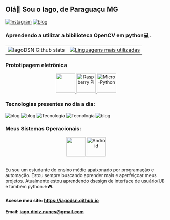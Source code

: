 ## Olá👋 Sou o Iago, de Paraguaçu MG
          
[![Instagram](https://img.shields.io/badge/Instagram-E4405F?style=for-the-badge&logo=instagram&logoColor=white)](https://www.instagram.com/iago_sepini/)
[![blog](https://img.shields.io/badge/GitHub-100000?style=for-the-badge&logo=github&logoColor=white)](https://github.com/IagoDSN)

### Aprendendo a utilizar a bibilioteca OpenCV em python💻.

<table align="center">
  <tr>
    <td><img src="https://github-readme-stats.vercel.app/api?username=IagoDSN&show_icons=true&theme=radical" alt="IagoDSN Github stats"></td>
    <td><a href="https://github.com/IagoDSN/github-readme-stats"><img src="https://github-readme-stats.vercel.app/api/top-langs/?username=IagoDSN&layout=compact&theme=radical" alt="Linguagens mais utilizadas"></a></td>
  </tr>
</table>

### Prototipagem eletrônica
<div style="text-align: center;">
  <a href="https://cdn.jsdelivr.net/gh/devicons/devicon@latest/icons/arduino/arduino-original.svg">
    <img height="60" width="60" src="https://cdn.jsdelivr.net/gh/devicons/devicon@latest/icons/arduino/arduino-original-wordmark.svg">
    <img height="60" width="60" src="https://cdn.jsdelivr.net/gh/devicons/devicon@latest/icons/raspberrypi/raspberrypi-original.svg" alt="Raspberry Pi">
    <img height="60" width="60" src="https://w7.pngwing.com/pngs/251/511/png-transparent-micropython-esp32-esp8266-microcontroller-github-food-logo-microcontroller.png" alt="Micro-Python">
  </a>
</div>

### Tecnologias presentes no dia a dia:

![blog](https://img.shields.io/badge/C-00599C?style=for-the-badge&logo=c&logoColor=white)
![blog](https://img.shields.io/badge/C%2B%2B-00599C?style=for-the-badge&logo=c%2B%2B&logoColor=white)
![Tecnologia](https://img.shields.io/badge/Python-14354C?style=for-the-badge&logo=python&logoColor=white)
![Tecnologia](https://img.shields.io/badge/JavaScript-F7DF1E?style=for-the-badge&logo=javascript&logoColor=black)
![blog](https://img.shields.io/badge/Java-ED8B00?style=for-the-badge&logo=openjdk&logoColor=white)


### Meus Sistemas Operacionais: 

<div style="text-align: center;">
  <a href="https://cdn.jsdelivr.net/gh/devicons/devicon@latest/icons/windows8/windows8-original.svg">
    <img height="60" width="60" src="https://cdn.jsdelivr.net/gh/devicons/devicon@latest/icons/windows8/windows8-original.svg">
    <img height="60" width="60" src="https://cdn.jsdelivr.net/gh/devicons/devicon@latest/icons/android/android-plain.svg" alt="Android">
  </a>
</div>
<br>

Eu sou um estudante do ensino médio apaixonado por programação e automação. Estou sempre buscando aprender mais e aperfeiçoar meus projetos. Atualmente estou aprendendo dsesign de interface de usuário(UI) e também python.⚜️🎮

#### Acesse meu site: https://iagodsn.github.io

#### Email: iago.diniz.nunes@gmail.com
